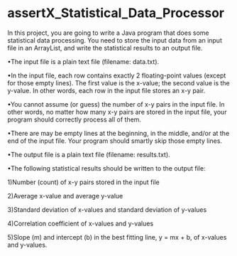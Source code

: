 # assertX_Statistical_Data_Processor
In this project, you are going to write a Java program that does some statistical data processing.  You need to store the input data from an input file in an ArrayList, and write the statistical results to an output file.

•The input file is a plain text file (filename: data.txt).

•In the input file, each row contains exactly 2 floating-point values (except for those empty lines).  The first value is the x-value; the second value is the y-value.  In other words, each row in the input file stores an x-y pair.

•You cannot assume (or guess) the number of x-y pairs in the input file.  In other words, no matter how many x-y pairs are stored in the input file, your program should correctly process all of them.

•There are may be empty lines at the beginning, in the middle, and/or at the end of the input file.  Your program should smartly skip those empty lines.



•The output file is a plain text file (filename: results.txt).

•The following statistical results should be written to the output file:

1)Number (count) of x-y pairs stored in the input file

2)Average x-value and average y-value

3)Standard deviation of x-values and standard deviation of y-values

4)Correlation coefficient of x-values and y-values

5)Slope (m) and intercept (b) in the best fitting line, y = mx + b, of x-values and y-values.

